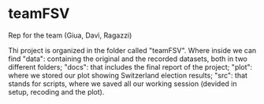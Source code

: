 # teamFSV
Rep for the team (Giua, Davì, Ragazzi)

Thi project is organized in the folder called "teamFSV". Where inside we can find "data": containing the original and the recorded datasets, both in two different folders; "docs": that includes the final report of the project; "plot": where we stored our plot showing Switzerland election results; "src": that stands for scripts, where we saved all our working session (devided in setup, recoding and the plot).
